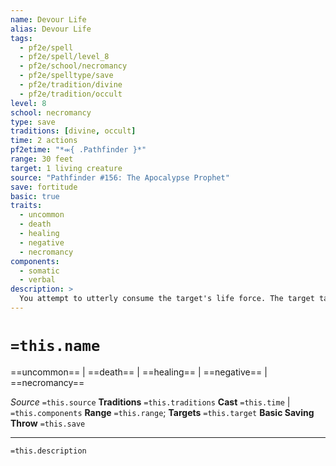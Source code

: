 ```yaml
---
name: Devour Life
alias: Devour Life
tags:
  - pf2e/spell
  - pf2e/spell/level_8
  - pf2e/school/necromancy
  - pf2e/spelltype/save
  - pf2e/tradition/divine
  - pf2e/tradition/occult
level: 8
school: necromancy
type: save
traditions: [divine, occult]
time: 2 actions
pf2etime: "*⬺{ .Pathfinder }*"
range: 30 feet
target: 1 living creature
source: "Pathfinder #156: The Apocalypse Prophet"
save: fortitude
basic: true
traits:
  - uncommon
  - death
  - healing
  - negative
  - necromancy
components:
  - somatic
  - verbal
description: >
  You attempt to utterly consume the target's life force. The target takes 60 negative damage with a basic Fortitude save. If this damage reduces the target to 0 Hit Points, it dies immediately. You regain Hit Points equal to half the negative damage the target takes (after applying resistance and the like). Any excess healing is gained as temporary Hit Points, which you lose after 1 minute.
---
```

# `=this.name`
==uncommon== | ==death== | ==healing== | ==negative== | ==necromancy==

*Source* `=this.source`
**Traditions** `=this.traditions`
**Cast** `=this.time` | `=this.components`
**Range** `=this.range`; **Targets** `=this.target`
**Basic Saving Throw** `=this.save`

***
`=this.description`